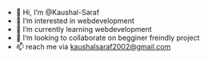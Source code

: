- 👋 Hi, I’m @Kaushal-Saraf
- 👀 I’m interested in webdevelopment
- 🌱 I’m currently learning webdevelopment
- 💞️ I’m looking to collaborate on begginer freindly project
- 📫 reach me via kaushalsaraf2002@gmail.com

<!---
Kaushal-Saraf/Kaushal-Saraf is a ✨ special ✨ repository because its `README.md` (this file) appears on your GitHub profile.
You can click the Preview link to take a look at your changes.
--->
